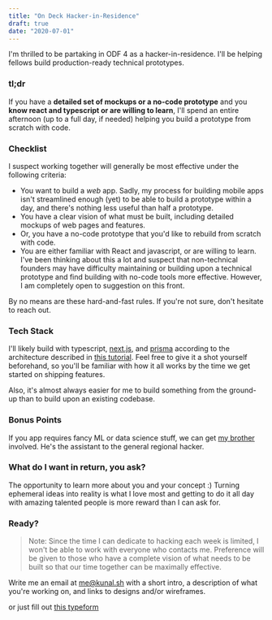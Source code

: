 ```yaml
---
title: "On Deck Hacker-in-Residence"
draft: true
date: "2020-07-01"
---
```


I'm thrilled to be partaking in ODF 4 as a hacker-in-residence. I'll be helping fellows build production-ready technical prototypes.

### tl;dr

If you have a **detailed set of mockups or a no-code prototype** and you **know react and typescript or are willing to learn**, I'll spend an entire afternoon (up to a full day, if needed) helping you build a prototype from scratch with code.

### Checklist

I suspect working together will generally be most effective under the following criteria:

- You want to build a _web_ app. Sadly, my process for building mobile apps isn't streamlined enough (yet) to be able to build a prototype within a day, and there's nothing less useful than half a prototype.
- You have a clear vision of what must be built, including detailed mockups of web pages and features.
- Or, you have a no-code prototype that you'd like to rebuild from scratch with code.
- You are either familiar with React and javascript, or are willing to learn. I've been thinking about this a lot and suspect that non-technical founders may have difficulty maintaining or building upon a technical prototype and find building with no-code tools more effective. However, I am completely open to suggestion on this front.

By no means are these hard-and-fast rules. If you're not sure, don't hesitate to reach out.

### Tech Stack

I'll likely build with typescript, [next.js](https://nextjs.org), and [prisma](https://prisma.io) according to the architecture described in [this tutorial](/posts/building-a-fullstack-twitter-clone). Feel free to give it a shot yourself beforehand, so you'll be familiar with how it all works by the time we get started on shipping features.

Also, it's almost always easier for me to build something from the ground-up than to build upon an existing codebase.

### Bonus Points

If you app requires fancy ML or data science stuff, we can get [my brother](https://veeraldoesdata.com) involved. He's the assistant to the general regional hacker.

### What do I want in return, you ask?

The opportunity to learn more about you and your concept :) Turning ephemeral ideas into reality is what I love most and getting to do it all day with amazing talented people is more reward than I can ask for.

### Ready?

> Note: Since the time I can dedicate to hacking each week is limited, I won't be able to work with everyone who contacts me. Preference will be given to those who have a complete vision of what needs to be built so that our time together can be maximally effective.

Write me an email at [me@kunal.sh](mailto:me@kunal.sh) with a short intro, a description of what you're working on, and links to designs and/or wireframes.

or just fill out [this typeform](https://beondeck.typeform.com/to/rUpjUadH)
